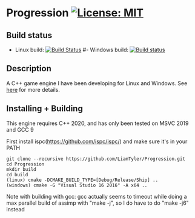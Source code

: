 # Progression [![License: MIT](https://img.shields.io/badge/License-MIT-blue.svg)](https://opensource.org/licenses/MIT)

## Build status
- Linux build: [![Build Status](https://travis-ci.org/LiamTyler/Progression.svg?branch=master)](https://travis-ci.org/LiamTyler/Progression)
#- Windows build: [![Build status](https://ci.appveyor.com/api/projects/status/1q6bt9qdmnm3p866?svg=true)](https://ci.appveyor.com/project/LiamTyler/progression)

## Description
A C++ game engine I have been developing for Linux and Windows. See [here](https://liamtyler.github.io/portfolio/Progression/) for more details.

## Installing + Building
This engine requires C++ 2020, and has only been tested on MSVC 2019 and GCC 9

First install ispc(https://github.com/ispc/ispc/) and make sure it's in your PATH
```
git clone --recursive https://github.com/LiamTyler/Progression.git
cd Progression 
mkdir build
cd build
(linux) cmake -DCMAKE_BUILD_TYPE=[Debug/Release/Ship] ..
(windows) cmake -G "Visual Studio 16 2016" -A x64 ..
```

Note with building with gcc: gcc actually seems to timeout while doing a max parallel build of assimp with "make -j", so I do have to do "make -j6" instead
